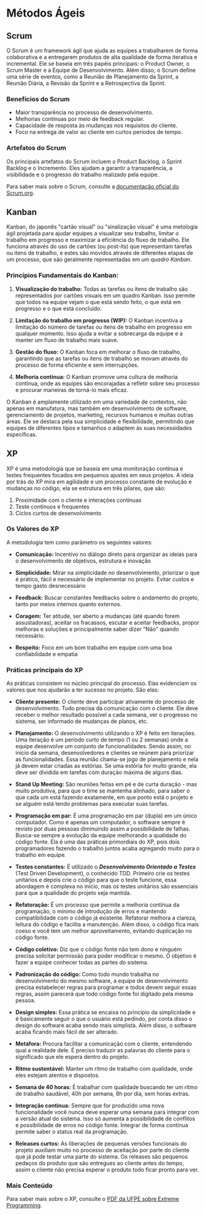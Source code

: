 # Métodos Ágeis

## Scrum

O Scrum é um framework ágil que ajuda as equipes a trabalharem de forma colaborativa e a entregarem produtos de alta qualidade de forma iterativa e incremental. Ele se baseia em três papéis principais: o Product Owner, o Scrum Master e a Equipe de Desenvolvimento. Além disso, o Scrum define uma série de eventos, como a Reunião de Planejamento da Sprint, a Reunião Diária, a Revisão da Sprint e a Retrospectiva da Sprint.

### Benefícios do Scrum

- Maior transparência no processo de desenvolvimento.
- Melhorias contínuas por meio de feedback regular.
- Capacidade de resposta às mudanças nos requisitos do cliente.
- Foco na entrega de valor ao cliente em curtos períodos de tempo.

### Artefatos do Scrum

Os principais artefatos do Scrum incluem o Product Backlog, o Sprint Backlog e o Incremento. Eles ajudam a garantir a transparência, a visibilidade e o progresso do trabalho realizado pela equipe.

Para saber mais sobre o Scrum, consulte a [documentação oficial do Scrum.org](https://www.scrum.org/resources/what-is-scrum).

## Kanban

Kanban, do japonês "cartão visual" ou "sinalização visual" é uma metologia ágil projetada para ajudar equipes a visualizar seu trabalho, limitar o trabalho em progresso e maximizar a eficiência do fluxo de trabalho. Ele funciona através do uso de cartões (ou post-its) que representam tarefas ou itens de trabalho, e estes são movidos através de diferentes etapas de um processo, que são geralmente representadas em um *quadro Kanban*.

### Princípios Fundamentais do Kanban:

1. **Visualização do trabalho:** Todas as tarefas ou itens de trabalho são representados por cartões visuais em um quadro Kanban. Isso permite que todos na equipe vejam o que está sendo feito, o que está em progresso e o que está concluído.

2. **Limitação do trabalho em progresso (WIP):** O Kanban incentiva a limitação do número de tarefas ou itens de trabalho em progresso em qualquer momento. Isso ajuda a evitar a sobrecarga da equipe e a manter um fluxo de trabalho mais suave.

3. **Gestão do fluxo:** O Kanban foca em melhorar o fluxo de trabalho, garantindo que as tarefas ou itens de trabalho se movam através do processo de forma eficiente e sem interrupções.

4. **Melhoria contínua:** O Kanban promove uma cultura de melhoria contínua, onde as equipes são encorajadas a refletir sobre seu processo e procurar maneiras de torná-lo mais eficaz.

O Kanban é amplamente utilizado em uma variedade de contextos, não apenas em manufatura, mas também em desenvolvimento de software, gerenciamento de projetos, marketing, recursos humanos e muitas outras áreas. Ele se destaca pela sua simplicidade e flexibilidade, permitindo que equipes de diferentes tipos e tamanhos o adaptem às suas necessidades específicas.


## XP

XP é uma metodologia que se baseia em uma monitoração contínua e testes frequentes focados em pequenos ajustes em seus projetos. A ideia por trás do XP mira em agilidade e um processo constante de evolução e mudanças no código, ela se estrutura em três pilares, que são:

1) Proximidade com o cliente e interações contínuas
2) Teste contínuos e frequentes 
3) Ciclos curtos de desenvolvimento

### Os Valores do XP

A metodologia tem como parâmetro os seguintes valores:

- __Comunicação:__ Incentivo no diálogo direto para organizar as ideias para o desenvolvimento de objetivos, estrutura e inovação
  
- __Simplicidade:__ Mirar na simplicidade no desenvolvimento, priorizar o que é prático, fácil e necessário de implementar no projeto. Evitar custos e tempo gasto desnecessário
  
- __Feedback:__ Buscar constantes feedbacks sobre o andamento do projeto, tanto por meios internos quanto externos.
  
- __Coragem:__ Ter atitude, ser aberto a mudanças (até quando forem assustadoras), aceitar os fracassos, escutar e aceitar feedbacks, propor melhoras e soluções e principalmente saber dizer "Não" quando necessário.
  
- __Respeito:__ Foco em um bom trabalho em equipe com uma boa confiabilidade e empatia
  
### Práticas principais do XP

As práticas consistem no núcleo principal do processo. Elas evidenciam os valores que nos ajudarão a ter sucesso no projeto. São elas:


- __Cliente presente:__ O cliente deve participar ativamente do processo de desenvolvimento. Tudo precisa da comunicação com o cliente. Ele deve receber o melhor resultado possível a cada semana, ver o progresso no sistema, ser informado de mudanças de planos, etc.
  
- __Planejamento:__ O desenvolvimento utilizando o XP é feito em iterações. Uma iteração é um período curto de tempo (1 ou 2 semanas) onde a equipe desenvolve um conjunto de funcionalidades. Sendo assim, no início da semana, desenvolvedores e clientes se reúnem para priorizar as funcionalidades. Essa reunião chama-se jogo de planejamento e nela já devem estar criadas as estórias. Se uma estória for muito grande, ela deve ser dividida em tarefas com duração máxima de alguns dias.
  
- __Stand Up Meeting:__ São reuniões feitas em pé e de curta duração - mas muito produtiva, para que o time se mantenha alinhado, para saber o que cada um está fazendo exatamente, em que ponto está o projeto e se alguém está tendo problemas para executar suas tarefas.
  
- __Programação em par:__ É uma programação em par (dupla) em um único computador. Como é apenas um computador, o software sempre é revisto por duas pessoas diminuindo assim a possibilidade de falhas. Busca-se sempre a evolução da equipe melhorando a qualidade do código fonte. Ela é uma das práticas primordiais do XP, pois dois programadores fazendo o trabalho juntos acaba agregando muito para o trabalho em equipe.
  
- __Testes constantes:__ É utilizado o **_Desenvolvimento Orientado a Testes_** (Test Driven Development), o conhecido TDD. Primeiro crie os testes unitários e depois crie o código para que o teste funcione, essa abordagem é complexa no início, mas os testes unitários são essenciais para que a qualidade do projeto seja mantida.
  
- __Refatoração:__ É um processo que permite a melhoria contínua da programação, o mínimo de introdução de erros e mantendo compatibilidade com o código já existente. Refatorar melhora a clareza, leitura do código e facilita a manutenção. Além disso, o código fica mais coeso e você tem um melhor aproveitamento, evitando duplicação no código fonte.
  
- __Código coletivo:__ Diz que o código fonte não tem dono e ninguém precisa solicitar permissão para poder modificar o mesmo. O objetivo é fazer a equipe conhecer todas as partes do sistema.

- __Padronização do código:__ Como todo mundo trabalha no desenvolvimento do mesmo software, a equipe de desenvolvimento precisa estabelecer regras para programar e todos devem seguir essas regras, assim parecerá que todo código fonte foi digitado pela mesma pessoa.

- __Design simples:__ Essa prática se encaixa no princípio da simplicidade e é basicamente seguir o que o usuário está pedindo, por conta disso o design do software acaba sendo mais simplista. Além disso, o software acaba ficando mais fácil de ser alterado.

- __Metáfora:__ Procura facilitar a comunicação com o cliente, entendendo qual a realidade dele. É preciso traduzir as palavras do cliente para o significado que ele espera dentro do projeto.

- __Ritmo sustentável:__ Manter um ritmo de trabalho com qualidade, onde eles estejam atentos e dispostos.

- __Semana de 40 horas:__ É trabalhar com qualidade buscando ter um ritmo de trabalho saudável, 40h por semana, 8h por dia, sem horas extras.

- __Integração contínua:__ Sempre que for produzido uma nova funcionalidade você nunca deve esperar uma semana para integrar com a versão atual do sistema. Isso só aumenta a possibilidade de conflitos e possibilidade de erros no código fonte. Integrar de forma contínua permite saber o status real da programação.

- __Releases curtos:__ As liberações de pequenas versões funcionais do projeto auxiliam muito no processo de aceitação por parte do cliente que já pode testar uma parte do sistema. Os releases são pequenos pedaços do produto que são entregues ao cliente antes do tempo, assim o cliente não precisa esperar o produto todo ficar pronto para ver.

### Mais Conteúdo

Para saber mais sobre o XP, consulte o [PDF da UFPE sobre Extreme Programming](https://www.cin.ufpe.br/~gamr/FAFICA/Desenvolvimento%20de%20sistemas/XP.pdf).
